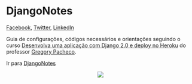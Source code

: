 # DjangoNotes

[Facebook], [Twitter], [LinkedIn]

Guia de configurações, códigos necessários e orientações seguindo o curso [Desenvolva uma aplicação com Django 2.0 e deploy no Heroku] do professor [Gregory Pacheco].

Ir para [DjangoNotes]

<div align="center"><a href="www.google.com.br"><img src="https://github.com/hemilioaraujo/DjangoNotes/blob/master/img/requestResponse.png"></a></div>

[Desenvolva uma aplicação com Django 2.0 e deploy no Heroku]: https://www.udemy.com/share/1003joAkEddl1aQnw=/
[Gregory Pacheco]: https://www.udemy.com/user/gpzimpacheco/
[Facebook]: https://www.facebook.com/hemilioaraujo?ref=bookmarks
[Twitter]: https://twitter.com/hemilioaraujo
[LinkedIn]: https://www.linkedin.com/in/hem%C3%ADlio-lauro-47896510a/
[DjangoNotes]: https://github.com/hemilioaraujo/DjangoNotes/blob/master/DjangoNotes.md